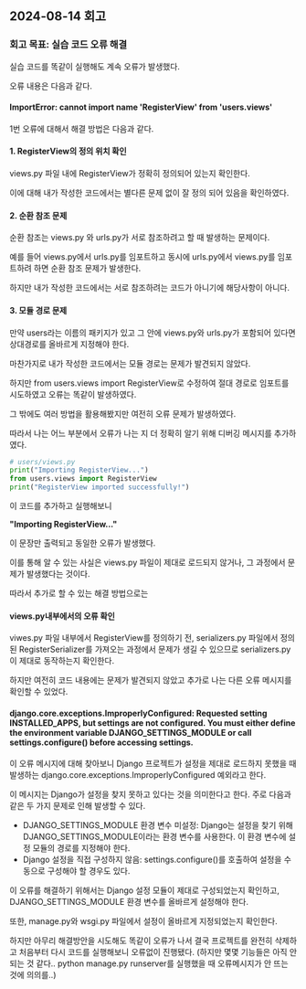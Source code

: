## 2024-08-14 회고
### 회고 목표: 실습 코드 오류 해결

실습 코드를 똑같이 실행해도 계속 오류가 발생했다.

오류 내용은 다음과 같다.
#### ImportError: cannot import name 'RegisterView' from 'users.views'

1번 오류에 대해서 해결 방법은 다음과 같다.

#### 1. RegisterView의 정의 위치 확인
views.py 파일 내에 RegisterView가 정확히 정의되어 있는지 확인한다.

이에 대해 내가 작성한 코드에서는 별다른 문제 없이 잘 정의 되어 있음을 확인하였다.

#### 2. 순환 참조 문제
순환 참조는 views.py 와 urls.py가 서로 참조하려고 할 때 발생하는 문제이다.

예를 들어 views.py에서 urls.py를 임포트하고 동시에 urls.py에서 views.py를 임포트하려 하면 순환 참조 문제가 발생한다.

하지만 내가 작성한 코드에서는 서로 참조하려는 코드가 아니기에 해당사항이 아니다.

#### 3. 모듈 경로 문제
만약 users라는 이름의 패키지가 있고 그 안에 views.py와 urls.py가 포함되어 있다면 상대경로를 올바르게 지정해야 한다.

마찬가지로 내가 작성한 코드에서는 모듈 경로는 문제가 발견되지 않았다.

하지만 from users.views import RegisterView로 수정하여 절대 경로로 임포트를 시도하였고 오류는 똑같이 발생하였다.

그 밖에도 여러 방법을 활용해봤지만 여전히 오류 문제가 발생하였다.

따라서 나는 어느 부분에서 오류가 나는 지 더 정확히 알기 위해 디버깅 메시지를 추가하였다.

```python
# users/views.py
print("Importing RegisterView...")
from users.views import RegisterView
print("RegisterView imported successfully!")
```
이 코드를 추가하고 실행해보니

**"Importing RegisterView..."**

이 문장만 출력되고 동일한 오류가 발생했다.

이를 통해 알 수 있는 사실은 views.py 파일이 제대로 로드되지 않거나, 그 과정에서 문제가 발생했다는 것이다.

따라서 추가로 할 수 있는 해결 방법으로는

#### views.py내부에서의 오류 확인
viwes.py 파일 내부에서 RegisterView를 정의하기 전, serializers.py 파일에서 정의된 RegisterSerializer를 가져오는 과정에서 문제가 생길 수 있으므로 serializers.py이 제대로 동작하는지 확인한다.

하지만 여전히 코드 내용에는 문제가 발견되지 않았고 추가로 나는 다른 오류 메시지를 확인할 수 있었다.

#### django.core.exceptions.ImproperlyConfigured: Requested setting INSTALLED_APPS, but settings are not configured. You must either define the environment variable DJANGO_SETTINGS_MODULE or call settings.configure() before accessing settings.
이 오류 메시지에 대해 찾아보니 Django 프로젝트가 설정을 제대로 로드하지 못했을 때 발생하는 django.core.exceptions.ImproperlyConfigured 예외라고 한다.

이 메시지는 Django가 설정을 찾지 못하고 있다는 것을 의미한다고 한다. 주로 다음과 같은 두 가지 문제로 인해 발생할 수 있다.

- DJANGO_SETTINGS_MODULE 환경 변수 미설정: Django는 설정을 찾기 위해 DJANGO_SETTINGS_MODULE이라는 환경 변수를 사용한다. 이 환경 변수에 설정 모듈의 경로를 지정해야 한다.
- Django 설정을 직접 구성하지 않음: settings.configure()를 호출하여 설정을 수동으로 구성해야 할 경우도 있다.

이 오류를 해결하기 위해서는 Django 설정 모듈이 제대로 구성되었는지 확인하고, DJANGO_SETTINGS_MODULE 환경 변수를 올바르게 설정해야 한다.

또한, manage.py와 wsgi.py 파일에서 설정이 올바르게 지정되었는지 확인한다.

하지만 아무리 해결방안을 시도해도 똑같이 오류가 나서 결국 프로젝트를 완전히 삭제하고 처음부터 다시 코드를 실행해보니 오류없이 진행됐다.
(하지만 몇몇 기능들은 아직 안되는 것 같다.. python manage.py runserver를 실행했을 때 오류메시지가 안 뜨는 것에 의의를..)
